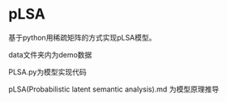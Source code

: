 # pLSA

基于python用稀疏矩阵的方式实现pLSA模型。

data文件夹内为demo数据

PLSA.py为模型实现代码

pLSA(Probabilistic latent semantic analysis).md 为模型原理推导